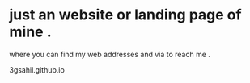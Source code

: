 # just an website or landing page of mine .
where you can find my web addresses and via to reach me .

3gsahil.github.io
